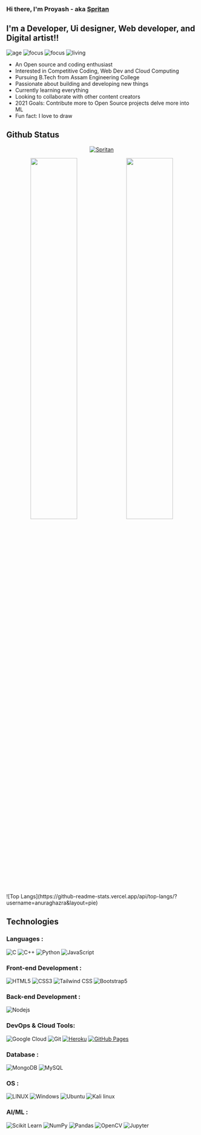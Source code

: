 ### Hi there, I'm Proyash - aka <a href="https://spritan.github.io/Portfolio-website/">Spritan</a>

## I'm a Developer, Ui designer, Web developer, and Digital artist!!

![age](https://img.shields.io/badge/age-19-blue)
![focus](https://img.shields.io/badge/focus-ML-brightgreen)
![focus](https://img.shields.io/badge/focus-Robotics-brightgreen)
![living](https://img.shields.io/badge/living-Assam-3c9)

- An Open source and coding enthusiast
- Interested in Competitive Coding, Web Dev and Cloud Computing 
- Pursuing B.Tech from Assam Engineering College 
- Passionate about building and developing new things
- Currently learning everything
- Looking to collaborate with other content creators
- 2021 Goals: Contribute more to Open Source projects delve more into ML
- Fun fact: I love to draw

## Github Status
<p align="center"> <a href="https://github.com/ryo-ma/github-profile-trophy"><img src="https://github-profile-trophy.vercel.app/?username=Spritan&theme=dracula&row=1&margin-w=15" alt="Spritan" /></a> </p>



<p align="center">

<img width="49.5%" src="https://github-readme-stats.vercel.app/api?username=Spritan&show_icons=true&theme=dark" />
  <img width="49.5%" src="https://github-readme-streak-stats.herokuapp.com/?user=Spritan&theme=dark" />
</p>
![Top Langs](https://github-readme-stats.vercel.app/api/top-langs/?username=anuraghazra&layout=pie)

## Technologies

### Languages :

![C](https://img.shields.io/badge/C-00599C?style=flat-square&logo=c&logoColor=white)
![C++](https://img.shields.io/badge/-C++-00599C?style=flat-square&logo=c)
![Python](https://img.shields.io/badge/Python-FFD43B?style=flat-sqare&logo=python&logoColor=darkgreen)
![JavaScript](https://img.shields.io/badge/-JavaScript-black?style=flat-square&logo=javascript)

### Front-end Development :

![HTML5](https://img.shields.io/badge/-HTML5-E34F26?style=flat-square&logo=html5&logoColor=white)
![CSS3](https://img.shields.io/badge/-CSS3-1572B6?style=flat-square&logo=css3)
![Tailwind CSS](https://img.shields.io/badge/Tailwind_CSS-38B2AC?style=flat-square&logo=tailwind-css&logoColor=white)
![Bootstrap5](https://img.shields.io/badge/Bootstrap-563D7C?style=flat-square&logo=bootstrap&logoColor=white)

### Back-end Development :

![Nodejs](https://img.shields.io/badge/-Nodejs-black?style=flat-square&logo=Node.js)

### DevOps & Cloud Tools:

![Google Cloud](https://img.shields.io/badge/Google%20Cloud-black?style=flat-square&logo=google-cloud)
![Git](https://img.shields.io/badge/-Git-black?style=flat-square&logo=git)
<a href="#"><img alt="Heroku" src="https://img.shields.io/badge/Heroku%20-%23430098.svg?logo=heroku&logoColor=white"></a>
<a href="#"><img alt="GitHub Pages" src="https://img.shields.io/badge/GitHub%20Pages-%23327FC7.svg?logo=github&logoColor=white"></a>

### Database :

![MongoDB](https://img.shields.io/badge/MongoDB-4EA94B?style=flat-square&logo=mongodb&logoColor=white)
![MySQL](https://img.shields.io/badge/MySQL-00000F?style=flat-square&logo=mysql&logoColor=white)

### OS :

![LINUX](https://img.shields.io/badge/Linux-FCC624?style=flat-square&logo=linux&logoColor=black)
![Windows](https://img.shields.io/badge/Windows-0078D6?style=flat-square&logo=windows&logoColor=white)
![Ubuntu](https://img.shields.io/badge/Ubuntu-E95420?style=flat-square&logo=ubuntu&logoColor=white)
![Kali linux](https://img.shields.io/badge/Kali_Linux-557C94?style=flat-square&logo=kali-linux&logoColor=white)

### AI/ML :

![Scikit Learn](https://img.shields.io/badge/scikit_learn-F7931E?style=flat-square&logo=scikit-learn&logoColor=white)
![NumPy](https://img.shields.io/badge/Numpy-777BB4?style=flat-square&logo=numpy&logoColor=white)
![Pandas](https://img.shields.io/badge/Pandas-2C2D72?style=flat-square&logo=pandas&logoColor=white)
![OpenCV](https://img.shields.io/badge/OpenCV-27338e?style=flat-square&logo=OpenCV&logoColor=white)
![Jupyter](https://img.shields.io/badge/Jupyter-F37626.svg?&style=flat-square&logo=Jupyter&logoColor=white)
